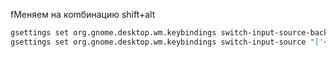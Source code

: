 fМеняем на коmбинацию shift+alt
```bash
gsettings set org.gnome.desktop.wm.keybindings switch-input-source-backward "['<Alt>Shift_L']"
gsettings set org.gnome.desktop.wm.keybindings switch-input-source "['<Shift>Alt_L']"
```